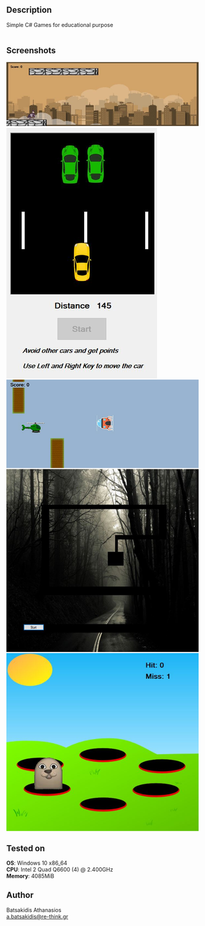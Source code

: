 ## Description ##

Simple C# Games for educational purpose<br>
<br>

## Screenshots

![Alt text](/Screenshots/batman.jpg?raw=true "Batman")
![Alt text](/Screenshots/car_racing.JPG?raw=true "Car Racing")
![Alt text](/Screenshots/helicopter.JPG?raw=true "Helicopter")
![Alt text](/Screenshots/scary-maze.JPG?raw=true "Scary Maze")
![Alt text](/Screenshots/whack_a_mole.JPG?raw=true "Whack a mole")

## Tested on ##

**OS**: Windows 10 x86_64 <br>
**CPU**: Intel 2 Quad Q6600 (4) @ 2.400GHz <br>
**Memory**: 4085MiB <br>

## Author ##

Batsakidis Athanasios<br>
a.batsakidis@re-think.gr